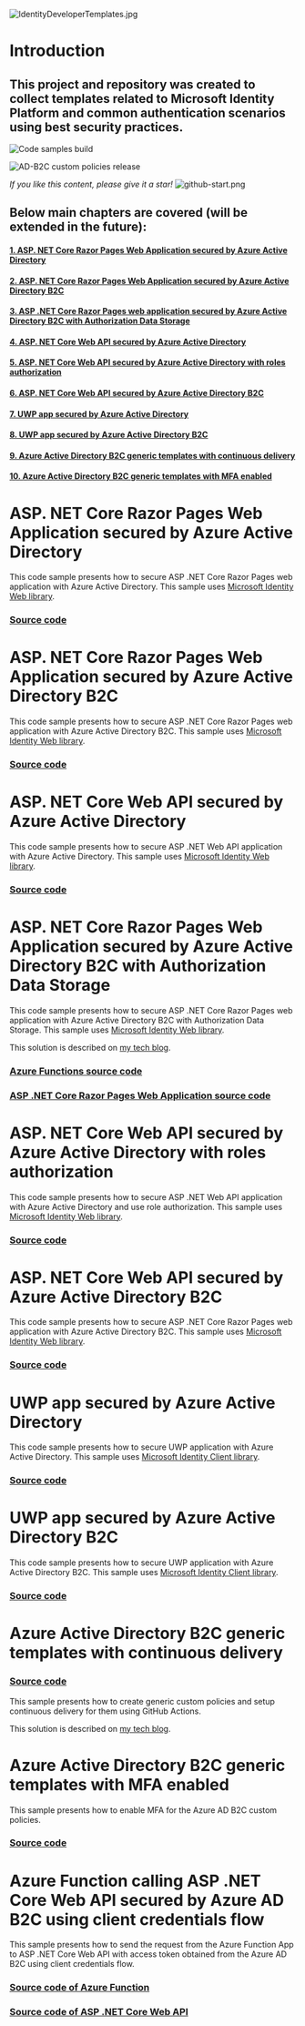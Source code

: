 ![IdentityDeveloperTemplates.jpg](images/IdentityDeveloperTemplates.png)

# Introduction

## This project and repository was created to collect templates related to Microsoft Identity Platform and common authentication scenarios using best security practices.

![Code samples build](https://github.com/Daniel-Krzyczkowski/IdentityDeveloperTemplates/workflows/Code%20samples%20build/badge.svg)

![AD-B2C custom policies release](https://github.com/Daniel-Krzyczkowski/IdentityDeveloperTemplates/workflows/AD-B2C%20custom%20policies%20release/badge.svg)


*If you like this content, please give it a star!*
![github-start.png](images/github-start2.png)


## Below main chapters are covered (will be extended in the future):

#### [1. ASP. NET Core Razor Pages Web Application secured by Azure Active Directory](#asp-net-core-razor-pages-web-application-secured-by-azure-active-directory)
#### [2. ASP. NET Core Razor Pages Web Application secured by Azure Active Directory B2C](#asp-net-core-razor-pages-web-application-secured-by-azure-active-directory-b2c)
#### [3. ASP .NET Core Razor Pages web application secured by Azure Active Directory B2C with Authorization Data Storage](#asp-net-core-razor-pages-web-application-secured-by-azure-active-directory-b2c-with-Authorization-Data-Storage)
#### [4. ASP. NET Core Web API secured by Azure Active Directory](#asp-net-core-web-api-secured-by-azure-active-directory)
#### [5. ASP. NET Core Web API secured by Azure Active Directory with roles authorization](#asp-net-core-web-api-secured-by-azure-active-directory-with-groups-authorization)
#### [6. ASP. NET Core Web API secured by Azure Active Directory B2C](#asp-net-core-web-api-secured-by-azure-active-directory-b2c)
#### [7. UWP app secured by Azure Active Directory](#UWP-app-secured-by-azure-active-directory)
#### [8. UWP app secured by Azure Active Directory B2C](#UWP-app-secured-by-azure-active-directory)
#### [9. Azure Active Directory B2C generic templates with continuous delivery](#Azure-Active-Directory-B2C-generic-templates-with-continuous-delivery)
#### [10. Azure Active Directory B2C generic templates with MFA enabled](#Azure-Active-Directory-B2C-generic-templates-with-MFA-enabled)


# ASP. NET Core Razor Pages Web Application secured by Azure Active Directory

This code sample presents how to secure ASP .NET Core Razor Pages web application with Azure Active Directory. This sample uses [Microsoft Identity Web library](https://github.com/AzureAD/microsoft-identity-web).

### [Source code](https://github.com/Daniel-Krzyczkowski/IdentityDeveloperTemplates/tree/master/src/app-templates/IdentityDeveloperTemplates.AzureAD.WebApp)

# ASP. NET Core Razor Pages Web Application secured by Azure Active Directory B2C

This code sample presents how to secure ASP .NET Core Razor Pages web application with Azure Active Directory B2C. This sample uses [Microsoft Identity Web library](https://github.com/AzureAD/microsoft-identity-web).

### [Source code](https://github.com/Daniel-Krzyczkowski/IdentityDeveloperTemplates/tree/master/src/app-templates/IdentityDeveloperTemplates.AzureADB2C.WebApp)

# ASP. NET Core Web API secured by Azure Active Directory

This code sample presents how to secure ASP .NET Web API application with Azure Active Directory. This sample uses [Microsoft Identity Web library](https://github.com/AzureAD/microsoft-identity-web).

### [Source code](https://github.com/Daniel-Krzyczkowski/IdentityDeveloperTemplates/tree/master/src/app-templates/IdentityDeveloperTemplates.AzureAD.API)

# ASP. NET Core Razor Pages Web Application secured by Azure Active Directory B2C with Authorization Data Storage

This code sample presents how to secure ASP .NET Core Razor Pages web application with Azure Active Directory B2C with Authorization Data Storage. This sample uses [Microsoft Identity Web library](https://github.com/AzureAD/microsoft-identity-web).

This solution is described on [my tech blog](https://daniel-krzyczkowski.github.io/Azure-AD-B2C-With-External-Authorization-Store/).

### [Azure Functions source code](https://github.com/Daniel-Krzyczkowski/IdentityDeveloperTemplates/tree/master/src/app-templates/IdentityDeveloperTemplates.Authorization.Functions)

### [ASP .NET Core Razor Pages Web Application source code](https://github.com/Daniel-Krzyczkowski/IdentityDeveloperTemplates/tree/master/src/app-templates/IdentityDeveloperTemplates.AzureADB2C.WebApp)

# ASP. NET Core Web API secured by Azure Active Directory with roles authorization

This code sample presents how to secure ASP .NET Web API application with Azure Active Directory and use role authorization. This sample uses [Microsoft Identity Web library](https://github.com/AzureAD/microsoft-identity-web).

### [Source code](https://github.com/Daniel-Krzyczkowski/IdentityDeveloperTemplates/tree/master/src/app-templates/IdentityDeveloperTemplates.AzureAD.Authz.API)

# ASP. NET Core Web API secured by Azure Active Directory B2C

This code sample presents how to secure ASP .NET Core Razor Pages web application with Azure Active Directory B2C. This sample uses [Microsoft Identity Web library](https://github.com/AzureAD/microsoft-identity-web).

### [Source code](https://github.com/Daniel-Krzyczkowski/IdentityDeveloperTemplates/tree/master/src/app-templates/IdentityDeveloperTemplates.AzureADB2C.API)

# UWP app secured by Azure Active Directory

This code sample presents how to secure UWP application with Azure Active Directory. This sample uses [Microsoft Identity Client library](https://github.com/AzureAD/microsoft-authentication-library-for-dotnet).

### [Source code](https://github.com/Daniel-Krzyczkowski/IdentityDeveloperTemplates/tree/master/src/app-templates/IdentityDeveloperTemplates.AzureAD.UWP)

# UWP app secured by Azure Active Directory B2C

This code sample presents how to secure UWP application with Azure Active Directory B2C. This sample uses [Microsoft Identity Client library](https://github.com/AzureAD/microsoft-authentication-library-for-dotnet).

### [Source code](https://github.com/Daniel-Krzyczkowski/IdentityDeveloperTemplates/tree/master/src/app-templates/IdentityDeveloperTemplates.AzureADB2C.UWP)

# Azure Active Directory B2C generic templates with continuous delivery

### [Source code](https://github.com/Daniel-Krzyczkowski/IdentityDeveloperTemplates/tree/master/src/ad-b2c-templates/ad-b2c-custom-policies-generic)

This sample presents how to create generic custom policies and setup continuous delivery for them using GitHub Actions.

This solution is described on [my tech blog](https://daniel-krzyczkowski.github.io/Automate-Azure-AD-B2C-policies-release-with-GitHub-Actions/).

# Azure Active Directory B2C generic templates with MFA enabled

This sample presents how to enable MFA for the Azure AD B2C custom policies.

### [Source code](https://github.com/Daniel-Krzyczkowski/IdentityDeveloperTemplates/tree/master/src/ad-b2c-templates/ad-b2c-custom-policies-mfa-enabled/custom-policies)

# Azure Function calling ASP .NET Core Web API secured by Azure AD B2C using client credentials flow

This sample presents how to send the request from the Azure Function App to ASP .NET Core Web API with access token obtained from the Azure AD B2C using client credentials flow.

### [Source code of Azure Function](https://github.com/Daniel-Krzyczkowski/IdentityDeveloperTemplates/tree/master/src/app-templates/IdentityDeveloperTemplates.ClientCredentialsAdB2C.FuncApp)

### [Source code of ASP .NET Core Web API](https://github.com/Daniel-Krzyczkowski/IdentityDeveloperTemplates/tree/master/src/app-templates/IdentityDeveloperTemplates.ClientCredentialsAdB2C.API)
